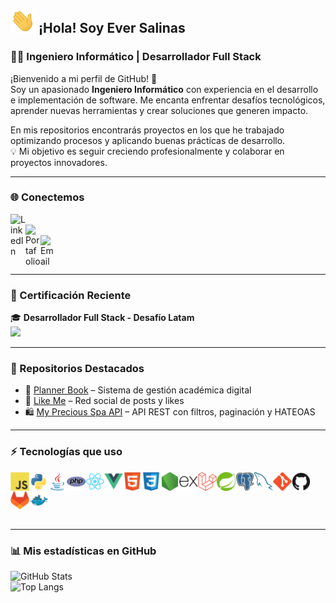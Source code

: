 ## <img src="https://raw.githubusercontent.com/ABSphreak/ABSphreak/master/gifs/Hi.gif" width="40px"> ¡Hola! Soy **Ever Salinas**

### 👨‍💻 Ingeniero Informático | Desarrollador Full Stack  

¡Bienvenido a mi perfil de GitHub! 🚀  
Soy un apasionado **Ingeniero Informático** con experiencia en el desarrollo e implementación de software. Me encanta enfrentar desafíos tecnológicos, aprender nuevas herramientas y crear soluciones que generen impacto.  

En mis repositorios encontrarás proyectos en los que he trabajado optimizando procesos y aplicando buenas prácticas de desarrollo.  
💡 Mi objetivo es seguir creciendo profesionalmente y colaborar en proyectos innovadores.  

---

### 🌐 Conectemos  
[<img align="left" alt="LinkedIn" width="24px" src="https://cdn.jsdelivr.net/npm/simple-icons@v3/icons/linkedin.svg" />](https://www.linkedin.com/in/ever-salinas/)  
[<img align="left" alt="Portafolio" width="24px" src="https://cdn.jsdelivr.net/npm/simple-icons@v3/icons/firefox.svg" />](https://tudominio.dev)  
[<img align="left" alt="Email" width="24px" src="https://cdn.jsdelivr.net/npm/simple-icons@v3/icons/gmail.svg" />](mailto:meverdiaz@gmail.com)  

<br><br>

---

### 📜 Certificación Reciente  
🎓 **Desarrollador Full Stack - Desafío Latam**  
<a href="https://desafiosdev.s3.amazonaws.com/uploads/certification/image/41766/certificacion-aprobacion-de-carrera-nuevo-proyecto-final-g70-13371(3).png" target="_blank">
<img src="https://desafiosdev.s3.amazonaws.com/uploads/certification/image/41766/certificacion-aprobacion-de-carrera-nuevo-proyecto-final-g70-13371(3).png" width="400px">
</a>  

---

### 📂 Repositorios Destacados  
- 📘 [Planner Book](https://github.com/evers23/planner-book) – Sistema de gestión académica digital  
- 💬 [Like Me](https://github.com/evers23/likeme) – Red social de posts y likes  
- 🛍️ [My Precious Spa API](https://github.com/evers23/mypreciousspa) – API REST con filtros, paginación y HATEOAS  

---

### ⚡ Tecnologías que uso  

<!-- Lenguajes -->
<img align="left" alt="JavaScript" width="30px" src="https://raw.githubusercontent.com/devicons/devicon/master/icons/javascript/javascript-original.svg" />
<img align="left" alt="Python" width="30px" src="https://raw.githubusercontent.com/devicons/devicon/master/icons/python/python-original.svg" />
<img align="left" alt="Java" width="30px" src="https://raw.githubusercontent.com/devicons/devicon/master/icons/java/java-original.svg" />
<img align="left" alt="PHP" width="30px" src="https://raw.githubusercontent.com/devicons/devicon/master/icons/php/php-original.svg" />

<!-- Frontend -->
<img align="left" alt="React" width="30px" src="https://raw.githubusercontent.com/devicons/devicon/master/icons/react/react-original.svg" />
<img align="left" alt="Vue.js" width="30px" src="https://raw.githubusercontent.com/devicons/devicon/master/icons/vuejs/vuejs-original.svg" />
<img align="left" alt="HTML5" width="30px" src="https://raw.githubusercontent.com/devicons/devicon/master/icons/html5/html5-original.svg" />
<img align="left" alt="CSS3" width="30px" src="https://raw.githubusercontent.com/devicons/devicon/master/icons/css3/css3-original.svg" />

<!-- Backend -->
<img align="left" alt="Node.js" width="30px" src="https://raw.githubusercontent.com/devicons/devicon/master/icons/nodejs/nodejs-original.svg" />
<img align="left" alt="Express" width="30px" src="https://raw.githubusercontent.com/devicons/devicon/master/icons/express/express-original.svg" />
<img align="left" alt="Laravel" width="30px" src="https://raw.githubusercontent.com/devicons/devicon/master/icons/laravel/laravel-original.svg" />
<img align="left" alt="Spring Boot" width="30px" src="https://raw.githubusercontent.com/devicons/devicon/master/icons/spring/spring-original.svg" />

<!-- Bases de Datos -->
<img align="left" alt="PostgreSQL" width="30px" src="https://raw.githubusercontent.com/devicons/devicon/master/icons/postgresql/postgresql-original.svg" />
<img align="left" alt="MySQL" width="30px" src="https://raw.githubusercontent.com/devicons/devicon/master/icons/mysql/mysql-original.svg" />


<!-- Otros -->
<p>
  <img align="left" alt="Git" width="30px" src="https://raw.githubusercontent.com/devicons/devicon/master/icons/git/git-original.svg" />
  &nbsp;
  <img align="left" alt="GitHub" width="30px" src="https://raw.githubusercontent.com/devicons/devicon/master/icons/github/github-original.svg" />
  &nbsp;
  <img align="left" alt="GitLab" width="30px" src="https://raw.githubusercontent.com/devicons/devicon/master/icons/gitlab/gitlab-original.svg" />
  &nbsp;
  <img align="left" alt="Docker" width="30px" src="https://raw.githubusercontent.com/devicons/devicon/master/icons/docker/docker-original.svg" />
</p>

<br clear="left"/>
<br/>

---

### 📊 Mis estadísticas en GitHub  
![GitHub Stats](https://github-readme-stats.vercel.app/api?username=evers23&show_icons=true&theme=radical)  
![Top Langs](https://github-readme-stats.vercel.app/api/top-langs/?username=evers23&layout=compact&theme=radical)



  











